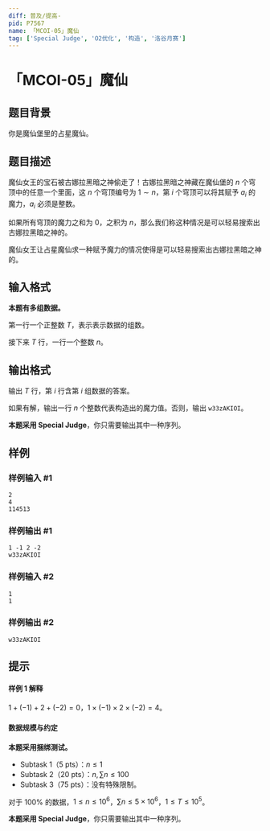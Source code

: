 ```yaml
---
diff: 普及/提高-
pid: P7567
name: 「MCOI-05」魔仙
tag: ['Special Judge', 'O2优化', '构造', '洛谷月赛']
---
```

# 「MCOI-05」魔仙
## 题目背景

你是魔仙堡里的占星魔仙。
## 题目描述

魔仙女王的宝石被古娜拉黑暗之神偷走了！古娜拉黑暗之神藏在魔仙堡的 $n$ 个穹顶中的任意一个里面，这 $n$ 个穹顶编号为 $1 \sim n$，第 $i$ 个穹顶可以将其赋予 $a_i$ 的魔力，$a_i$ 必须是整数。

如果所有穹顶的魔力之和为 $0$，之积为 $n$，那么我们称这种情况是可以轻易搜索出古娜拉黑暗之神的。

魔仙女王让占星魔仙求一种赋予魔力的情况使得是可以轻易搜索出古娜拉黑暗之神的。
## 输入格式

**本题有多组数据。**  

第一行一个正整数 $T$，表示表示数据的组数。 

接下来 $T$ 行，一行一个整数 $n$。
## 输出格式

输出 $T$ 行，第 $i$ 行含第 $i$ 组数据的答案。

如果有解，输出一行 $n$ 个整数代表构造出的魔力值。否则，输出 `w33zAKIOI`。

**本题采用 Special Judge**，你只需要输出其中一种序列。
## 样例

### 样例输入 #1
```
2
4
114513
```
### 样例输出 #1
```
1 -1 2 -2
w33zAKIOI
```
### 样例输入 #2
```
1
1
```
### 样例输出 #2
```
w33zAKIOI
```
## 提示

#### 样例 1 解释

$1 +(-1)+2+(-2)=0$，$1 \times (-1) \times 2 \times (-2)=4$。

#### 数据规模与约定

**本题采用捆绑测试。**

 - Subtask 1（5 pts）：$n\le 1$
 - Subtask 2（20 pts）：$n,\sum n\le 100$
 - Subtask 3（75 pts）：没有特殊限制。

对于 $100\%$ 的数据，$1 \le n\le10^6$，$\sum n\le 5\times10^6$，$1\le T\le10^5$。

**本题采用 Special Judge**，你只需要输出其中一种序列。
